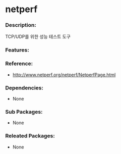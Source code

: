 # netperf

### Description:
TCP/UDP를 위한 성능 테스트 도구

### Features:


### Reference:
* http://www.netperf.org/netperf/NetperfPage.html

### Dependencies:
* None

### Sub Packages:
* None

### Releated Packages:
* None
